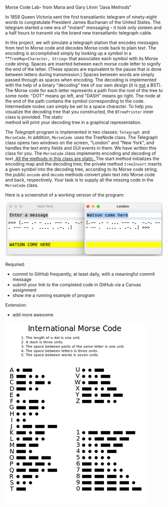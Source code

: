 Morse Code  Lab- from Maria and Gary Litvin "Java Methods" 

In 1858 Queen Victoria sent the first transatlantic telegram of ninety-eight words to congratulate President James Buchanan of the United States. The telegram started a new era of "instant" messaging – it took only sixteen and a half hours to transmit via the brand new transatlantic telegraph cable.

In this project, we will simulate a telegraph station that encodes messages from text to Morse code and decodes Morse code back to plain text.  The encoding is accomplished simply by looking up a symbol in a **<code>TreeMap&lt;Character, String></code></strong> that associates each symbol with its Morse code string. Spaces are inserted between each morse code letter to signify the end of the letter. (These spaces are equivalent to the pause that is done between letters during transmission.) Spaces between words are simply passed through as spaces when encoding. The decoding is implemented with the help of a binary "decoding" tree of our own design (it is <span style="text-decoration:underline;">not</span> a BST). The Morse code for each letter represents a path from the root of the tree to some node: "DOT" means go left, and "DASH" means go right. The node at the end of the path contains the symbol corresponding to the code. Intermediate nodes can simply be set to a space character. To help you visualize the decoding tree that you constructed, the <code>BTreePrinter</code> inner class is provided. The static <code>  </code> method will print your decoding tree in a graphical representation.

The _Telegraph_ program is implemented in two classes: `Telegraph `and `MorseCode`. In addition, `MorseCode `uses the TreeNode class. The Telegraph class opens two windows on the screen, "London" and "New York", and handles the text entry fields and GUI events in them. We have written this class for you. The `MorseCode` class implements encoding and decoding of text.<span style="text-decoration:underline;"> All the methods in this class are static. </span>The start method initializes the encoding map and the decoding tree; the private method `treeInsert` inserts a given symbol into the decoding tree, according to its Morse code string; the public `encode` and `decode` methods convert plain text into Morse code and back, respectively. Your task is to supply all the missing code in the `MorseCode` class.

Here is a screenshot of a working version of the program:

![screenshot of working version of the program](image_1.png)


Required:



* commit to GitHub frequently, at least daily, with a meaningful commit message
* submit your link to the completed code in GitHub via a Canvas assignment
* show me a running example of program

Extension:



* add more awesome



![morse code conversion table](image_0.png)
